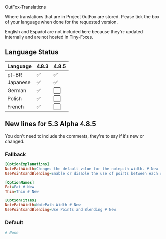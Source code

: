 OutFox-Translations

Where translations that are in Project OutFox are stored. Please tick the box of your language when done for the requested version.

English and Español are not included here because they're updated internally and are not hosted in Tiny-Foxes.
## Language Status

Language | 4.8.3 | 4.8.5
:------------ | :------------- | :-------------
pt-BR | ✅ | ✅
Japanese | ✅ | ✅ 
German | ✅ | ⬜️
Polish | ✅ | ⬜️
French | ✅ | ⬜️ 

<!--- This is a comment that won't appear in the read me, here are the emojis that you can add to tell if your language is done or not. Done: ✅Not Done: ⬜️--->

## New lines for 5.3 **Alpha 4.8.5**

You don't need to include the comments, they're to say if it's new or changed.

### Fallback

```Ini
[OptionExplanations]
NotePathWidth=Changes the default value for the notepath width. # New
UsePointsandBlending=Enable or disable the use of points between each section of the Notefield and use blending modes into it. # New

[OptionNames]
Fat=Fat # New
Thin=Thin # New

[OptionTitles]
NotePathWidth=NotePath Width # New
UsePointsandBlending=Use Points and Blending # New
```

### Default

```Ini
# None
```